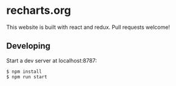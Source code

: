 # recharts.org

This website is built with react and redux. Pull requests welcome!

## Developing

Start a dev server at localhost:8787:

```
$ npm install
$ npm run start
```
